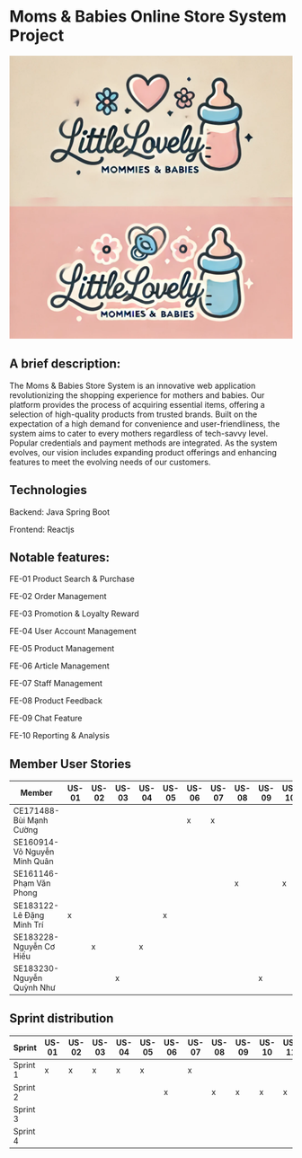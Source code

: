 # Moms & Babies Online Store System Project

![Logo](logo.webp)

## A brief description: 
The Moms & Babies Store System is an innovative web application revolutionizing the shopping experience for mothers and babies. Our platform provides the process of acquiring essential items, offering a selection of high-quality products from trusted brands. Built on the expectation of a high demand for convenience and user-friendliness, the system aims to cater to every mothers regardless of tech-savvy level. Popular credentials and payment methods are integrated. As the system evolves, our vision includes expanding product offerings and enhancing features to meet the evolving needs of our customers.


## Technologies
Backend: Java Spring Boot

Frontend: Reactjs

## Notable features:

FE-01	Product Search & Purchase

FE-02	Order Management

FE-03	Promotion & Loyalty Reward

FE-04	User Account Management

FE-05	Product Management

FE-06	Article Management

FE-07	Staff Management

FE-08	Product Feedback

FE-09	Chat Feature

FE-10	Reporting & Analysis


## Member User Stories

| Member | US-01 | US-02 | US-03 | US-04 | US-05 | US-06 | US-07 | US-08 | US-09 | US-10 | US-11 | US-12 | US-13 | US-14 | US-15 | US-16 | US-17 | US-18 | US-19 | US-20 | US-21 | US-22 | US-23 | US-24 | US-25 | US-26 | US-27 | US-28 | US-29 | US-30 |
|--------|-------|-------|-------|-------|-------|-------|-------|-------|-------|-------|-------|-------|-------|-------|-------|-------|-------|-------|-------|-------|-------|-------|-------|-------|-------|-------|-------|-------|-------|-------|
| CE171488-Bùi Mạnh Cường        | | | | | | x | x | | | | | | x | | x | | | | | | | | | | | | x | | | |
| SE160914-Võ Nguyễn Minh Quân   | | | | | | | | | | | | x | | | | x | | | | x | x | | | | x | | | | | |
| SE161146-Phạm Văn Phong        | | | | | | | | x | | x | | | | | | | x | | | | | | | x | | | | | | x |
| SE183122-Lê Đặng Minh Trí      | x | | | | x | | | | | | | | | | | | | x | | | | | x | | | | | x | | |
| SE183228-Nguyễn Cơ Hiếu        | | x | | x | | | | | | | x | | | x | | | | | | | | | | | | x | | | | |
| SE183230-Nguyễn Quỳnh Như      | | | x | | | | | | x | | | | | | | | | | x | | | x | | | | | | | x | |

## Sprint distribution

| Sprint | US-01 | US-02 | US-03 | US-04 | US-05 | US-06 | US-07 | US-08 | US-09 | US-10 | US-11 | US-12 | US-13 | US-14 | US-15 | US-16 | US-17 | US-18 | US-19 | US-20 | US-21 | US-22 | US-23 | US-24 | US-25 | US-26 | US-27 | US-28 | US-29 | US-30 |
|------|-----|-----|-----|-----|-----|-----|-----|-----|-----|-----|-----|-----|-----|-----|-----|-----|-----|-----|-----|-----|-----|-----|-----|-----|-----|-----|-----|-----|-----|-----|
| Sprint 1 | x | x | x | x | x | | x | | | | | | | | | | | | | | x | x | x | x | | | | | | |
| Sprint 2 | | | | | | x | | x | x | x | x | x | x | | | | | | | x | | | | | | | | | | |
| Sprint 3 | | | | | | | | | | | | | | x | x | x | x | x | x | | | | | | | | | | | |
| Sprint 4 | | | | | | | | | | | | | | | | | | | | | | | | | x | x | x | x | x | x |
